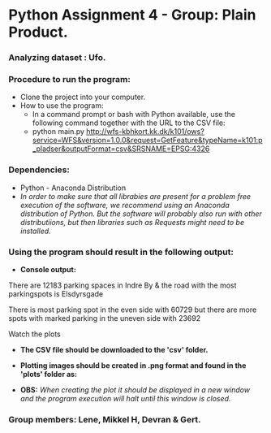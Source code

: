 # Python Assignment 4 - Group: Plain Product.
### Analyzing dataset : Ufo.

### Procedure to run the program:
* Clone the project into your computer.
* How to use the program:
  * In a command prompt or bash with Python available, use the following command together with the URL to the CSV file: 
  * python main.py http://wfs-kbhkort.kk.dk/k101/ows?service=WFS&version=1.0.0&request=GetFeature&typeName=k101:p_pladser&outputFormat=csv&SRSNAME=EPSG:4326

### Dependencies:
* Python - Anaconda Distribution 
* *In order to make sure that all librabies are present for a problem free execution of the software, we recommend using an Anaconda distribution of Python. But the software will probably also run with other distributiions, but then libraries such as Requests might need to be installed.*

### Using the program should result in the following output:

* **Console output:**

There are 12183 parking spaces in Indre By & the road with the most parkingspots is Elsdyrsgade

There is most parking spot in the even side with 60729 but there are more spots with marked parking in the uneven side with 23692


Watch the plots


* **The CSV file should be downloaded to the 'csv' folder.**

* **Plotting images should be created in .png format and found in the 'plots' folder as:** 

 

* **OBS:** *When creating the plot it should be displayed in a new window and the program execution will halt until this window is closed.*

### Group members: Lene, Mikkel H, Devran & Gert. 

